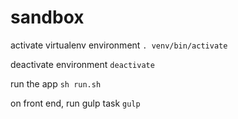 # sandbox
activate virtualenv environment `. venv/bin/activate`

deactivate environment `deactivate`

run the app `sh run.sh`

on front end, run gulp task `gulp`
